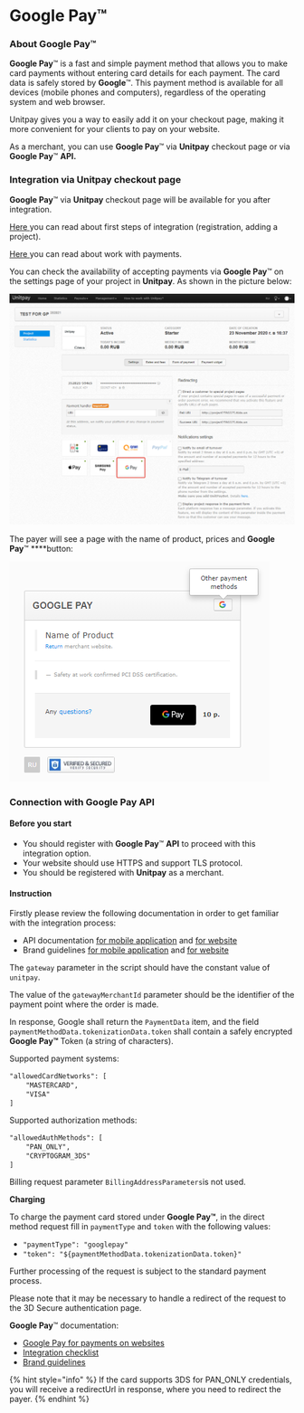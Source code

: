 # Google Pay™

### **About Google Pay**™

**Google Pay**™ is a fast and simple payment method that allows you to make card payments without entering card details for each payment. The card data is safely stored by **Google**™. This payment method is available for all devices \(mobile phones and computers\), regardless of the operating system and web browser.

Unitpay gives you a way to easily add it on your checkout page, making it more convenient for your clients to pay on your website.

As a merchant, you can use **Google Pay**™ via **Unitpay** checkout page or via **Google Pay**™ **API.**

### Integration via **Unitpay** checkout page

**Google Pay**™ via **Unitpay** checkout page will be available for you after integration. 

[Here ](https://help.unitpay.ru/first_steps)you can read about first steps of integration \(registration, adding a project\). 

[Here ](https://help.unitpay.ru/payments)you can read about work with payments.

You can check the availability of accepting payments via **Google Pay**™ on the settings page of your project in **Unitpay**. As shown in the picture below:

![](.gitbook/assets/2020-11-24_18-42-22.png)

The payer will see a page with the name of product, prices and **Google Pay**™ ****button:

![](.gitbook/assets/image%20%2846%29.png)

### **Connection with Google Pay API**

#### **Before you start**

* You should register with **Google Pay**™ **API** to proceed with this integration option.
* Your website should use HTTPS and support TLS protocol.
* You should be registered with **Unitpay** as a merchant.

#### Instruction

Firstly please review the following documentation in order to get familiar with the integration process:

* API documentation [for mobile application](https://developers.google.com/pay/api/android) and [for website](https://developers.google.com/pay/api/web)
* Brand guidelines [for mobile application](https://developers.google.com/pay/api/android/guides/brand-guidelines) and [for website](https://developers.google.com/pay/api/web/guides/brand-guidelines)

The `gateway` parameter in the script should have the constant value of `unitpay`.

The value of the `gatewayMerchantId` parameter should be the identifier of the payment point where the order is made.

In response, Google shall return the `PaymentData` item, and the field `paymentMethodData.tokenizationData.token` shall contain a safely encrypted **Google Pay™** Token \(a string of characters\).

Supported payment systems:

```text
"allowedCardNetworks": [
    "MASTERCARD",
    "VISA"
]
```

Supported authorization methods:

```text
"allowedAuthMethods": [
    "PAN_ONLY",
    "CRYPTOGRAM_3DS"
]
```

Billing request parameter `BillingAddressParameters`is not used. 

**Charging**

To charge the payment card stored under **Google Pay™**, in the direct method request fill in `paymentType` and `token` with the following values:

* `"paymentType": "googlepay"`
* `"token": "${paymentMethodData.tokenizationData.token}"`

Further processing of the request is subject to the standard payment process.

Please note that it may be necessary to handle a redirect of the request to the 3D Secure authentication page.

**Google Pay**™ documentation:

* [Google Pay for payments on websites](https://developers.google.com/pay/api/web/)
* [Integration checklist](https://developers.google.com/pay/api/web/guides/test-and-deploy/integration-checklist)
* [Brand guidelines](https://developers.google.com/pay/api/web/guides/brand-guidelines)

{% hint style="info" %}
If the card supports 3DS for PAN\_ONLY credentials, you will receive a redirectUrl in response, where you need to redirect the payer.
{% endhint %}


